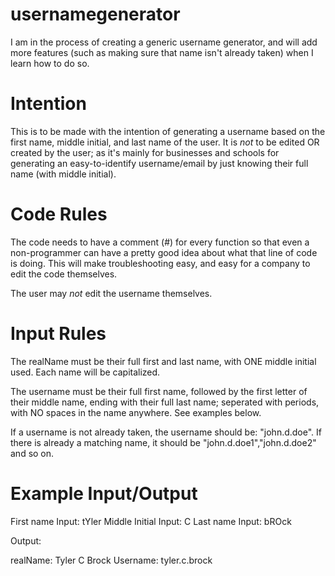 # usernamegenerator

I am in the process of creating a generic username generator, and will add more features (such as making sure that name isn't already taken) when I learn how to do so.

# Intention

This is to be made with the intention of generating a username based on the first name, middle initial, and last name of the user. It is *not* to be edited OR created by the user; as it's mainly for businesses and schools for generating an easy-to-identify username/email by just knowing their full name (with middle initial).

# Code Rules

The code needs to have a comment (#) for every function so that even a non-programmer can have a pretty good idea about what that line of code is doing. This will make troubleshooting easy, and easy for a company to edit the code themselves.

The user may *not* edit the username themselves. 

# Input Rules

The realName must be their full first and last name, with ONE middle initial used. Each name will be capitalized.

The username must be their full first name, followed by the first letter of their middle name, ending with their full last name; seperated with periods, with NO spaces in the name anywhere. See examples below.

If a username is not already taken, the username should be: "john.d.doe". If there is already a matching name, it should be "john.d.doe1","john.d.doe2" and so on.

# Example Input/Output

First name Input: tYler
Middle Initial Input: C
Last name Input: bROck

Output:

realName: Tyler C Brock
Username: tyler.c.brock
